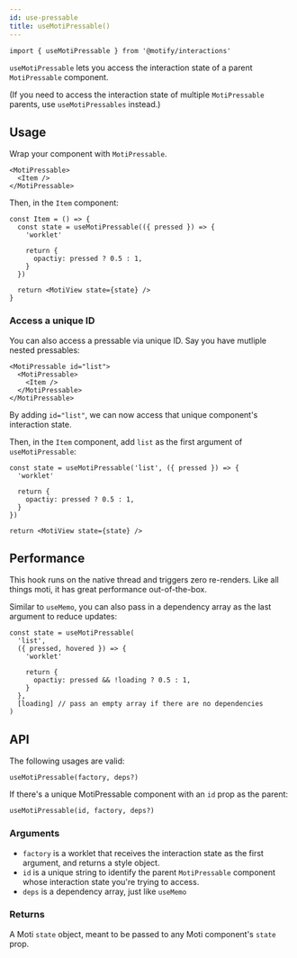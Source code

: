 ```yaml
---
id: use-pressable
title: useMotiPressable()
---
```


```tsx
import { useMotiPressable } from '@motify/interactions'
```

`useMotiPressable` lets you access the interaction state of a parent `MotiPressable` component.

(If you need to access the interaction state of multiple `MotiPressable` parents, use `useMotiPressables` instead.)

## Usage

Wrap your component with `MotiPressable`.

```tsx
<MotiPressable>
  <Item />
</MotiPressable>
```

Then, in the `Item` component:

```tsx
const Item = () => {
  const state = useMotiPressable(({ pressed }) => {
    'worklet'

    return {
      opactiy: pressed ? 0.5 : 1,
    }
  })

  return <MotiView state={state} />
}
```

### Access a unique ID

You can also access a pressable via unique ID. Say you have mutliple nested pressables:

```tsx
<MotiPressable id="list">
  <MotiPressable>
    <Item />
  </MotiPressable>
</MotiPressable>
```

By adding `id="list"`, we can now access that unique component's interaction state.

Then, in the `Item` component, add `list` as the first argument of `useMotiPressable`:

```tsx
const state = useMotiPressable('list', ({ pressed }) => {
  'worklet'

  return {
    opactiy: pressed ? 0.5 : 1,
  }
})

return <MotiView state={state} />
```

## Performance

This hook runs on the native thread and triggers zero re-renders. Like all things moti, it has great performance out-of-the-box.

Similar to `useMemo`, you can also pass in a dependency array as the last argument to reduce updates:

```tsx
const state = useMotiPressable(
  'list',
  ({ pressed, hovered }) => {
    'worklet'

    return {
      opactiy: pressed && !loading ? 0.5 : 1,
    }
  },
  [loading] // pass an empty array if there are no dependencies
)
```

## API

The following usages are valid:

```tsx
useMotiPressable(factory, deps?)
```

If there's a unique MotiPressable component with an `id` prop as the parent:

```tsx
useMotiPressable(id, factory, deps?)
```

### Arguments

- `factory` is a worklet that receives the interaction state as the first argument, and returns a style object.
- `id` is a unique string to identify the parent `MotiPressable` component whose interaction state you're trying to access.
- `deps` is a dependency array, just like `useMemo`

### Returns

A Moti `state` object, meant to be passed to any Moti component's `state` prop.
